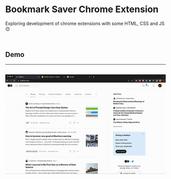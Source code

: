 # Bookmark Saver Chrome Extension

Exploring development of chrome extensions with some HTML, CSS and JS 😊

<br>

## Demo
--------------
<br>
<img src="./assets/extension.gif" alt="Chrome Extension Demo" width="800">
